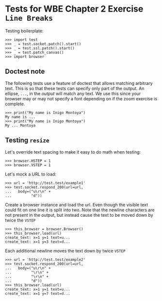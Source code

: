 Tests for WBE Chapter 2 Exercise `Line Breaks`
==============================================

Testing boilerplate:

    >>> import test
    >>> _ = test.socket.patch().start()
    >>> _ = test.ssl.patch().start()
    >>> _ = test.patch_canvas()
    >>> import browser

Doctest note
------------

The following tests use a feature of doctest that allows matching
  arbitrary text.
This is so that these tests can specify only part of the output.
An ellipse, `...`,  in the _output_ will match any text.
We use this since your browser may or may not specify a font depending on if
  the zoom exercise is complete.

    >>> print("My name is Inigo Montoya")
    My name is ...
    >>> print("My name is Inigo Montoya")
    My ... Montoya


Testing `resize`
------------------

Let's override text spacing to make it easy to do math
when testing:

    >>> browser.HSTEP = 1
    >>> browser.VSTEP = 1

Let's mock a URL to load:

    >>> url = 'http://test.test/example1'
    >>> test.socket.respond_200(url=url,
    ...   body=("u\r\n" +
    ...         "d"))

Create a browser instance and load the url.
Even though the visible text could fit on one line it is split into two.
Note that the newline characters are not present in the output,
  but instead cause the text to be moved down by twice the `VSTEP`

    >>> this_browser = browser.Browser()
    >>> this_browser.load(url)
    create_text: x=1 y=1 text=u...
    create_text: x=1 y=3 text=d...

Each additional newline moves the text down by twice `VSTEP`

    >>> url = 'http://test.test/example2'
    >>> test.socket.respond_200(url=url,
    ...   body=("u\r\n" +
    ...         "\r\n" +
    ...         "\r\n" +
    ...         "d"))
    >>> this_browser.load(url)
    create_text: x=1 y=1 text=u...
    create_text: x=1 y=7 text=d...
